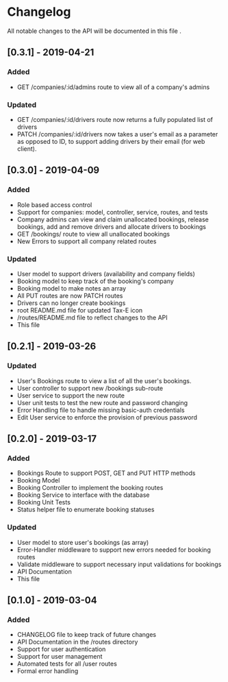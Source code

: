 # Changelog
All notable changes to the API will be documented in this file .

## [0.3.1] - 2019-04-21
### Added
- GET /companies/:id/admins route to view all of a company's admins

### Updated
- GET /companies/:id/drivers route now returns a fully populated list of drivers
- PATCH /companies/:id/drivers now takes a user's email as a parameter as opposed to ID, to support
adding drivers by their email (for web client).

## [0.3.0] - 2019-04-09
### Added
- Role based access control
- Support for companies: model, controller, service, routes, and tests
- Company admins can view and claim unallocated bookings, release bookings, add and remove drivers and allocate drivers to bookings
- GET /bookings/ route to view all unallocated bookings
- New Errors to support all company related routes

### Updated
- User model to support drivers (availability and company fields)
- Booking model to keep track of the booking's company
- Booking model to make notes an array
- All PUT routes are now PATCH routes
- Drivers can no longer create bookings
- root README.md file for updated Tax-E icon
- /routes/README.md file to reflect changes to the API
- This file

## [0.2.1] - 2019-03-26
### Updated
- User's Bookings route to view a list of all the user's bookings.
- User controller to support new /bookings sub-route
- User service to support the new route
- User unit tests to test the new route and password changing
- Error Handling file to handle missing basic-auth credentials
- Edit User service to enforce the provision of previous password

## [0.2.0] - 2019-03-17
### Added
- Bookings Route to support POST, GET and PUT HTTP methods
- Booking Model
- Booking Controller to implement the booking routes
- Booking Service to interface with the database
- Booking Unit Tests
- Status helper file to enumerate booking statuses

### Updated
- User model to store user's bookings (as array)
- Error-Handler middleware to support new errors needed for booking routes
- Validate middleware to support necessary input validations for bookings
- API Documentation
- This file

## [0.1.0] - 2019-03-04
### Added
- CHANGELOG file to keep track of future changes
- API Documentation in the /routes directory
- Support for user authentication
- Support for user management
- Automated tests for all /user routes
- Formal error handling 
